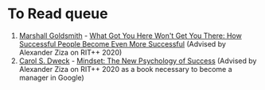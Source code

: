 # To Read queue 

1. [Marshall Goldsmith](https://www.goodreads.com/author/show/48383.Marshall_Goldsmith) - [What Got You Here Won't Get You There: How Successful People Become Even More Successful](https://www.goodreads.com/book/show/84525.What_Got_You_Here_Won_t_Get_You_There) (Advised by Alexander Ziza on RIT++ 2020)
1. [Carol S. Dweck](https://www.goodreads.com/author/show/217172.Carol_S_Dweck) - [Mindset: The New Psychology of Success](https://www.goodreads.com/book/show/40745.Mindset) (Advised by Alexander Ziza on RIT++ 2020 as a book necessary to become a manager in Google)